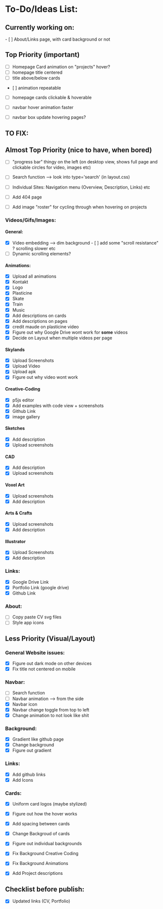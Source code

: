 # To-Do/Ideas List:


## Currently working on:

- [ ] About/Links page, with card background or not

## Top Priority (important)

- [ ] Homepage Card animation on "projects" hover?
- [ ] homepage title centered
- [ ] title above/below cards
- [ ] animation repeatable
- [ ] homepage cards clickable & hoverable

- [ ] navbar hover animation faster 
- [ ] navbar box update hovering pages?

## TO FIX:

## Almost Top Priority (nice to have, when bored)

- [ ] "progress bar" thingy on the left (on desktop view, shows full page and clickable circles for video, images etc)
- [ ] Search function --> look into type='search' (in layout.css)
- [ ] Individual Sites: Navigation menu (Overview, Description, Links) etc
- [ ] Add 404 page

- [ ] Add image "roster" for cycling through when hovering on projects

### Videos/Gifs/Images:

#### General:
- [x] Video embedding --> dim background
- [ ] add some "scroll resistance" ? scrolling slower etc
- [ ] Dynamic scrolling elements?

#### Animations:
- [x] Upload all animations
- [x] Kontakt
- [x] Logo
- [x] Plasticine
- [x] Skate
- [x] Train
- [x] Music
- [x] Add descriptions on cards
- [x] Add descriptions on pages
- [x] credit maude on plasticine video
- [x] Figure out why Google Drive wont work for **some** videos
- [x] Decide on Layout when multiple videos per page

#### Skylands
- [x] Upload Screenshots
- [x] Upload Video
- [x] Upload apk
- [x] Figure out why video wont work

#### Creative-Coding
- [x] p5js editor
- [x] Add examples with code view + screenshots
- [x] Github Link
- [x] image gallery

#### Sketches
- [x] Add description
- [x] Upload screenshots

#### CAD 
- [x] Add description
- [x] Upload screenshots

#### Voxel Art
- [x] Upload screenshots
- [x] Add description

#### Arts & Crafts
- [x] Upload screenshots
- [x] Add description

#### Illustrator
- [x] Upload Screenshots
- [x] Add description

### Links:
- [x] Google Drive Link
- [x] Portfolio Link (google drive)
- [x] Github Link

### About:
- [ ] Copy paste CV svg files
- [ ] Style app icons

## Less Priority (Visual/Layout)

### General Website issues:
- [x] Figure out dark mode on other devices
- [x] Fix title not centered on mobile

### Navbar:
- [ ] Search function
- [ ] Navbar animation --> from the side
- [x] Navbar icon
- [x] Navbar change toggle from top to left
- [x] Change animation to not look like shit

### Background:
- [x] Gradient like github page
- [x] Change background
- [x] Figure out gradient

### Links:
- [x] Add github links
- [x] Add Icons

### Cards:
- [x] Uniform card logos (maybe stylized)

- [x] Figure out how the hover works
- [x] Add spacing between cards
- [x] Change Backgroud of cards
- [x] Figure out individual backgrounds
- [x] Fix Background Creative Coding
- [x] Fix Background Animations
- [x] Add Project descriptions

## Checklist before publish:
- [x] Updated links (CV, Portfolio)